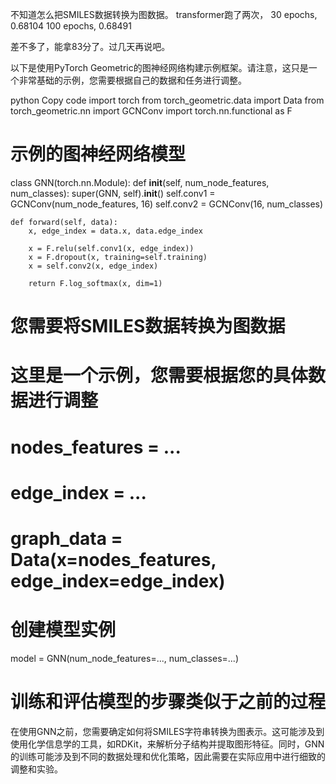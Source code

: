 不知道怎么把SMILES数据转换为图数据。
transformer跑了两次，
30 epochs, 0.68104
100 epochs, 0.68491

差不多了，能拿83分了。过几天再说吧。





以下是使用PyTorch Geometric的图神经网络构建示例框架。请注意，这只是一个非常基础的示例，您需要根据自己的数据和任务进行调整。

python
Copy code
import torch
from torch_geometric.data import Data
from torch_geometric.nn import GCNConv
import torch.nn.functional as F

# 示例的图神经网络模型
class GNN(torch.nn.Module):
    def __init__(self, num_node_features, num_classes):
        super(GNN, self).__init__()
        self.conv1 = GCNConv(num_node_features, 16)
        self.conv2 = GCNConv(16, num_classes)

    def forward(self, data):
        x, edge_index = data.x, data.edge_index

        x = F.relu(self.conv1(x, edge_index))
        x = F.dropout(x, training=self.training)
        x = self.conv2(x, edge_index)

        return F.log_softmax(x, dim=1)

# 您需要将SMILES数据转换为图数据
# 这里是一个示例，您需要根据您的具体数据进行调整
# nodes_features = ...
# edge_index = ...
# graph_data = Data(x=nodes_features, edge_index=edge_index)

# 创建模型实例
model = GNN(num_node_features=..., num_classes=...)

# 训练和评估模型的步骤类似于之前的过程
在使用GNN之前，您需要确定如何将SMILES字符串转换为图表示。这可能涉及到使用化学信息学的工具，如RDKit，来解析分子结构并提取图形特征。同时，GNN的训练可能涉及到不同的数据处理和优化策略，因此需要在实际应用中进行细致的调整和实验。



